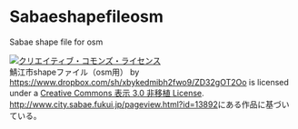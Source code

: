 Sabaeshapefileosm
=================

Sabae shape file for osm
<!DOCTYPE html PUBLIC "-//W3C//DTD XHTML 1.0 Transitional//EN" "http://www.w3.org/TR/xhtml1/DTD/xhtml1-transitional.dtd">
<html xmlns="http://www.w3.org/1999/xhtml">
<head>
<meta http-equiv="Content-Type" content="text/html; charset=UTF-8" />
<title>無題ドキュメント</title>
</head>

<body>
<a rel="license" href="http://creativecommons.org/licenses/by/3.0/deed.ja"><img alt="クリエイティブ・コモンズ・ライセンス" style="border-width:0" src="http://i.creativecommons.org/l/by/3.0/88x31.png" /></a><br /><span xmlns:dct="http://purl.org/dc/terms/" property="dct:title">鯖江市shapeファイル（osm用）</span> by <a xmlns:cc="http://creativecommons.org/ns#" href="https://www.dropbox.com/sh/xbykedmibh2fwo9/ZD32gOT2Oo" property="cc:attributionName" rel="cc:attributionURL">https://www.dropbox.com/sh/xbykedmibh2fwo9/ZD32gOT2Oo</a> is licensed under a <a rel="license" href="http://creativecommons.org/licenses/by/3.0/deed.ja">Creative Commons 表示 3.0 非移植 License</a>.<br /><a xmlns:dct="http://purl.org/dc/terms/" href="http://www.city.sabae.fukui.jp/pageview.html?id=13892" rel="dct:source">http://www.city.sabae.fukui.jp/pageview.html?id=13892</a>にある作品に基づいている。
</body>
</html>
